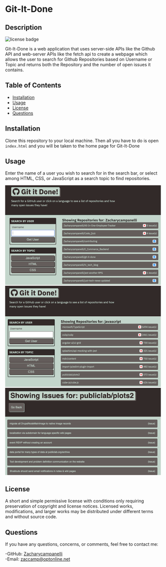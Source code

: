 
# Git-It-Done
  
## Description 
![license badge](https://img.shields.io/badge/license-mit-green)
  
Git-It-Done is a web application that uses server-side APIs like the Github API and web-server APIs like the fetch api to create a webpage which allows the user to search for Github Repositories based on Username or Topic and returns both the Repository and the number of open issues it contains.


## Table of Contents
* [Installation](#Installation)
* [Usage](#Usage)
* [License](#License)
* [Questions](#Questions)


## Installation
Clone this repository to your local machine. Then all you have to do is open `index.html` and you will be taken to the home page for Git-It-Done

  
## Usage
Enter the name of a user you wish to search for in the search bar, or select among HTML, CSS, or JavaScript as a search topic to find repositories.

  
![screenshot](assets/images/Screenshot_1.png)
![screenshot](assets/images/Screenshot_2.png)
![screenshot](assets/images/Screenshot_3.png)

## License
A short and simple permissive license with conditions only requiring preservation of copyright and license notices. Licensed works, modifications, and larger works may be distributed under different terms and without source code.  



  
## Questions
If you have any questions, concerns, or comments, feel free to contact me:
  
-GitHub: [Zacharycampanelli](https://github.com/Zacharycampanelli)  
-Email: [zaccamp@optonline.net](mailto:zaccamp@optonline.net)
